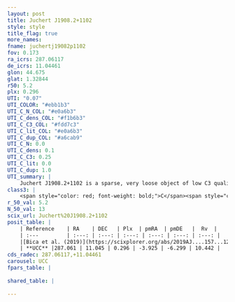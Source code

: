 ```yaml
---
layout: post
title: Juchert J1908.2+1102
style: style
title_flag: true
more_names: 
fname: juchertj19082p1102
fov: 0.173
ra_icrs: 287.06117
de_icrs: 11.04461
glon: 44.675
glat: 1.32844
r50: 5.2
plx: 0.296
UTI: "0.07"
UTI_COLOR: "#ebb1b3"
UTI_C_N_COL: "#e0a6b3"
UTI_C_dens_COL: "#f1b6b3"
UTI_C_C3_COL: "#fdd7c3"
UTI_C_lit_COL: "#e0a6b3"
UTI_C_dup_COL: "#a6cab9"
UTI_C_N: 0.0
UTI_C_dens: 0.1
UTI_C_C3: 0.25
UTI_C_lit: 0.0
UTI_C_dup: 1.0
UTI_summary: |
    Juchert J1908.2+1102 is a sparse, very loose object of low C3 quality. It is rarely studied in the literature, with no articles listed in the last 6 years.<br><br><span style="color: #99180f; font-weight: bold;">Warning: </span>contains less than 25 stars with <i>P>0.5</i> estimated.
class3: |
    <span style="color: red; font-weight: bold;">C</span><span style="color: red; font-weight: bold;">C</span>
r_50_val: 5.2
N_50_val: 13
scix_url: Juchert%20J1908.2+1102
posit_table: |
    | Reference    | RA    | DEC   | Plx  | pmRA  | pmDE   |  Rv  |
    | :---         | :---: | :---: | :---: | :---: | :---: | :---: |
    |[Bica et al. (2019)](https://scixplorer.org/abs/2019AJ....157...12B) | 287.067 | 11.037 | -- | -- | -- | -- |
    | **UCC** |287.061 | 11.045 | 0.296 | -3.925 | -6.299 | 10.442 | 
cds_radec: 287.06117,+11.04461
carousel: UCC
fpars_table: |
    
shared_table: |
    
---
```

